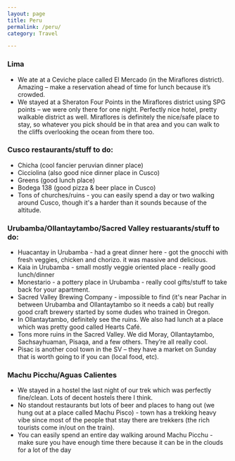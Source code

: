 ```yaml
---
layout: page
title: Peru
permalink: /peru/
category: Travel

---
```


### Lima
  - We ate at a Ceviche place called El Mercado (in the Miraflores district). Amazing – make a reservation ahead of time for lunch because it’s crowded.
  - We stayed at a Sheraton Four Points in the Miraflores district using SPG points – we were only there for one night. Perfectly nice hotel, pretty walkable district as well. Miraflores is definitely the nice/safe place to stay, so whatever you pick should be in that area and you can walk to the cliffs overlooking the ocean from there too.

### Cusco restaurants/stuff to do:
  - Chicha (cool fancier peruvian dinner place)
  - Cicciolina (also good nice dinner place in Cusco)
  - Greens (good lunch place)
  - Bodega 138 (good pizza & beer place in Cusco)
  - Tons of churches/ruins - you can easily spend a day or two walking around Cusco, though it's a harder than it sounds because of the altitude.

### Urubamba/Ollantaytambo/Sacred Valley restuarants/stuff to do:
  - Huacantay in Urubamba - had a great dinner here - got the gnocchi with fresh veggies, chicken and chorizo. it was massive and delicious.
  - Kaia in Urubamba - small mostly veggie oriented place - really good lunch/dinner
  - Monestario - a pottery place in Urubamba - really cool gifts/stuff to take back for your apartment.
  - Sacred Valley Brewing Company - impossible to find (it's near Pachar in between Urubamba and Ollantaytambo so it needs a cab) but really good craft brewery started by some dudes who trained in Oregon.
  - In Ollantaytambo, definitely see the ruins. We also had lunch at a place which was pretty good called Hearts Café.
  - Tons more ruins in the Sacred Valley. We did Moray, Ollantaytambo, Sachsayhuaman, Pisaqa, and a few others. They’re all really cool.
  - Pisac is another cool town in the SV – they have a market on Sunday that is worth going to if you can (local food, etc).

### Machu Picchu/Aguas Calientes
  - We stayed in a hostel the last night of our trek which was perfectly fine/clean. Lots of decent hostels there I think.
  - No standout restaurants but lots of beer and places to hang out (we hung out at a place called Machu Pisco) - town has a trekking heavy vibe since most of the people that stay there are trekkers (the rich tourists come in/out on the train).
  - You can easily spend an entire day walking around Machu Picchu - make sure you have enough time there because it can be in the clouds for  a lot of the day
